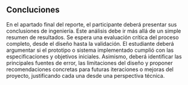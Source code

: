 ## Concluciones 
En el apartado final del reporte, el participante deberá presentar sus conclusiones de ingeniería. Este análisis debe ir más allá de un simple resumen de resultados. Se espera una evaluación crítica del proceso completo, desde el diseño hasta la validación. El estudiante deberá argumentar si el prototipo o sistema implementado cumplió con las especificaciones y objetivos iniciales. Asimismo, deberá identificar las principales fuentes de error, las limitaciones del diseño y proponer recomendaciones concretas para futuras iteraciones o mejoras del proyecto, justificando cada una desde una perspectiva técnica.
